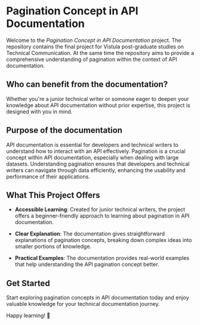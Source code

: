 # Pagination Concept in API Documentation

Welcome to the <em>Pagination Concept in API Documentation</em> project. The repository contains the final project for Vistula post-graduate studies on Technical Communication. At the same time the repository aims to provide a comprehensive understanding of pagination within the context of API documentation. 

## Who can benefit from the documentation?

Whether you're a junior technical writer or someone eager to deepen your knowledge about API documentation without prior expertise, this project is designed with you in mind.

## Purpose of the documentation

API documentation is essential for developers and technical writers to understand how to interact with an API effectively. Pagination is a crucial concept within API documentation, especially when dealing with large datasets. Understanding pagination ensures that developers and technical writers can navigate through data efficiently, enhancing the usability and performance of their applications.

## What This Project Offers

- **Accessible Learning**: Created for junior technical writers, the project offers a beginner-friendly approach to learning about pagination in API documentation.

- **Clear Explanation**: The documentation gives straightforward explanations of pagination concepts, breaking down complex ideas into smaller portions of knowledge.
  
- **Practical Examples**: The documentation provides real-world examples that help understanding the API pagination concept better. 

## Get Started

Start exploring pagination concepts in API documentation today and enjoy valuable knowledge for your technical documentation journey.

Happy learning! 🚀
